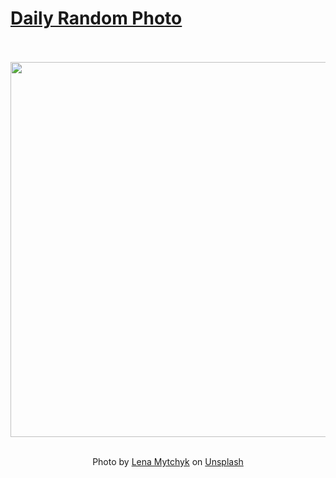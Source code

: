# [Daily Random Photo](https://www.dailyrandomphoto.com/)

<div align="center">
  <br>
  <br>
  <a href="https://www.dailyrandomphoto.com/p/2022/2022-05-09/"><img src="https://images.unsplash.com/photo-1563045848-170d3bb67320?crop=entropy&cs=tinysrgb&fit=max&fm=jpg&ixid=Mnw3NzUwOHwwfDF8cmFuZG9tfHx8fHx8fHx8MTY1MjA1NjMwNw&ixlib=rb-1.2.1&q=80&w=1080" width="600px"></a>
  <br>
  <br>
  <p class="has-text-grey">Photo by <a href="https://unsplash.com/@ellienelie?utm_source=Daily%20Random%20Photo&amp;utm_medium=referral" target="_blank" rel="noopener noreferrer">Lena Mytchyk</a> on <a href="https://unsplash.com/photos/yuox1M4gyKA?utm_source=Daily%20Random%20Photo&amp;utm_medium=referral" target="_blank" rel="noopener noreferrer">Unsplash</a></p>
</div>
